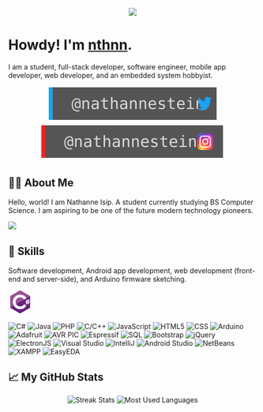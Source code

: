 <p align="center">
	<img src="nthnn-circle.gif" width="200" />
</p>

# Howdy! I'm [nthnn](https://nthnn.github.io).

I am a student, full-stack developer, software engineer, mobile app developer, web developer, and an embedded system hobbyist.

<div align="center">
	<a target="_blank" href="https://twitter.com/nathannestein"><img src="./assets/twitter.svg" /></a>
	<a target="_blank" href="https://www.instagram.com/nathannestein/"><img src="./assets/instagram.svg" /></a>
</div>


## 👨‍💻 About Me

Hello, world! I am Nathanne Isip. A student currently studying BS Computer Science. I am aspiring to be one of the future modern technology pioneers.

<a href="#"><img src="https://komarev.com/ghpvc/?username=nthnn&label=Profile%20Visits" /></a>

## 🧬 Skills

Software development, Android app development, web development (front-end and server-side), and Arduino firmware sketching.

<a href="https://learn.microsoft.com/en-us/dotnet/csharp/"><img src="assets/ic-csharp.png" width="48" /></a>

![C#](https://img.shields.io/static/v1?label=&message=CSharp&color=blue) ![Java](https://img.shields.io/static/v1?label=&message=Java&color=orange) ![PHP](https://img.shields.io/static/v1?label=&message=PHP&color=yellow) ![C/C++](https://img.shields.io/static/v1?label=&message=C%2FC%2B%2B&color=green) ![JavaScript](https://img.shields.io/static/v1?label=&message=JavaScript&color=red) ![HTML5](https://img.shields.io/static/v1?label=&message=HTML5&color=bluegreen) ![CSS](https://img.shields.io/static/v1?label=&message=CSS&color=white) ![Arduino](https://img.shields.io/static/v1?label=&message=Arduino&color=gray) ![Adafruit](https://img.shields.io/static/v1?label=&message=Adafruit&color=orange) ![AVR PIC](https://img.shields.io/static/v1?label=&message=AVR+PIC&color=yellow) ![Espressif](https://img.shields.io/static/v1?label=&message=Espressif&color=green) ![SQL](https://img.shields.io/static/v1?label=&message=SQL&color=blueviolet) ![Bootstrap](https://img.shields.io/static/v1?label=&message=Bootstrap&color=blue) ![jQuery](https://img.shields.io/static/v1?label=&message=jQuery&color=orange) ![ElectronJS](https://img.shields.io/static/v1?label=&message=ElectronJS&color=yellow) ![Visual Studio](https://img.shields.io/static/v1?label=&message=Visual+Studio&color=green) ![IntelliJ](https://img.shields.io/static/v1?label=&message=IntelliJ&color=red) ![Android Studio](https://img.shields.io/static/v1?label=&message=Android+Studio&color=bluegreen) ![NetBeans](https://img.shields.io/static/v1?label=&message=NeatBeans&color=white) ![XAMPP](https://img.shields.io/static/v1?label=&message=XAMPP&color=gray) ![EasyEDA](https://img.shields.io/static/v1?label=&message=EasyEDA&color=blue)

## 📈 My GitHub Stats

<div align="center">
	<img alt="Streak Stats" src="https://github-readme-streak-stats.herokuapp.com/?user=nthnn&hide_border=true&show_icons=true&currStreakNum=e9ecef&sideNums=e9ecef&border=272b30&currStreakLabel=e9ecef&background=272b30&sideLabels=e9ecef&dates=7a8288" />
	<img alt="Most Used Languages" src="https://github-readme-stats.vercel.app/api/top-langs/?username=nthnn&layout=compact&theme=onedark&hide_border=true&title_color=e9ecef&text_color=e9ecef&bg_color=272b30&hide=html,css,batchfile" />
</div>